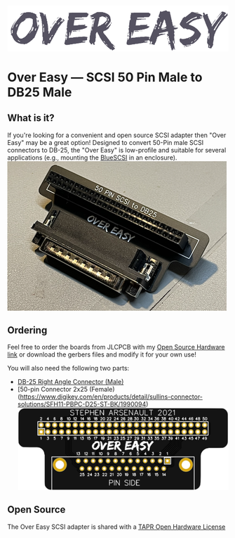 !["Over Easy" wordmark](images/overeasy.png)

# Over Easy — SCSI 50 Pin Male to DB25 Male

## What is it?
If you're looking for a convenient and open source SCSI adapter then "Over Easy" may be a great option! Designed to convert 50-Pin male SCSI connectors to DB-25, the "Over Easy" is low-profile and suitable for several applications (e.g., mounting the [BlueSCSI](https://github.com/erichelgeson/BlueSCSI) in an enclosure).
![Photo of an "Over Easy" SCSI Adapter](images/img5.png)

## Ordering
Feel free to order the boards from JLCPCB with my [Open Source Hardware link](https://oshwlab.com/stephenarsenault/scsi50-to-db25) or download the gerbers files and modify it for your own use!

You will also need the following two parts:
* [DB-25 Right Angle Connector (Male)](https://www.mouser.com/ProductDetail/Amphenol-Commercial-Products/L717SDB25PA4CH3R?qs=wLKqLMNa9uLx5EBU2ISlaA%3D%3D)
* [50-pin Connector 2x25 (Female)(https://www.digikey.com/en/products/detail/sullins-connector-solutions/SFH11-PBPC-D25-ST-BK/1990094)
![Photo of an "Over Easy" SCSI PCB](images/img3.png)

## Open Source
The Over Easy SCSI adapter is shared with a [TAPR Open Hardware License](https://tapr.org/the-tapr-open-hardware-license/)
